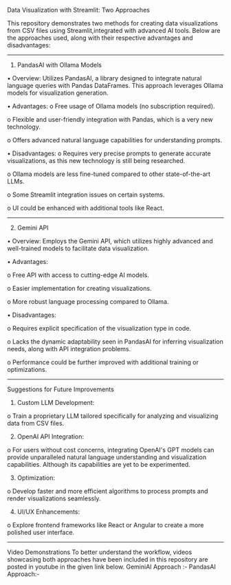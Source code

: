 Data Visualization with Streamlit: Two Approaches

This repository demonstrates two methods for creating data visualizations from CSV files using Streamlit,integrated with advanced AI tools. 
Below are the approaches used, along with their respective advantages and disadvantages:

________________________________________

1. PandasAI with Ollama Models

•	Overview:
Utilizes PandasAI, a library designed to integrate natural language queries with Pandas DataFrames. This approach leverages Ollama models for visualization generation.

•	Advantages:
o	Free usage of Ollama models (no subscription required).

o	Flexible and user-friendly integration with Pandas, which is a very new technology.

o	Offers advanced natural language capabilities for understanding prompts.


•	Disadvantages:
o	Requires very precise prompts to generate accurate visualizations, as this new technology is still being researched.

o	Ollama models are less fine-tuned compared to other state-of-the-art LLMs.

o	Some Streamlit integration issues on certain systems.

o	UI could be enhanced with additional tools like React.

________________________________________

2. Gemini API
   
•	Overview:
Employs the Gemini API, which utilizes highly advanced and well-trained models to facilitate data visualization.

•	Advantages:

o	Free API with access to cutting-edge AI models.

o	Easier implementation for creating visualizations.

o	More robust language processing compared to Ollama.


•	Disadvantages:

o	Requires explicit specification of the visualization type in code.

o	Lacks the dynamic adaptability seen in PandasAI for inferring visualization needs, along with API integration problems.

o	Performance could be further improved with additional training or optimizations.

________________________________________

Suggestions for Future Improvements

1.	Custom LLM Development:

o	Train a proprietary LLM tailored specifically for analyzing and visualizing data from CSV files.

2.	OpenAI API Integration:

o	For users without cost concerns, integrating OpenAI's GPT models can provide unparalleled natural language understanding and visualization capabilities. Although its capabilities are yet to be experimented.

3.	Optimization:
   
o	Develop faster and more efficient algorithms to process prompts and render visualizations seamlessly.

4.	UI/UX Enhancements:
	
o	Explore frontend frameworks like React or Angular to create a more polished user interface.

________________________________________
Video Demonstrations
To better understand the workflow, videos showcasing both approaches have been included in this repository are posted in youtube in the given link below.
GeminiAI Approach :- 
PandasAI Approach:- 

